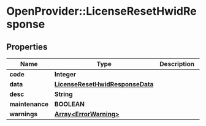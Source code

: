 # OpenProvider::LicenseResetHwidResponse

## Properties
Name | Type | Description | Notes
------------ | ------------- | ------------- | -------------
**code** | **Integer** |  | [optional] 
**data** | [**LicenseResetHwidResponseData**](LicenseResetHwidResponseData.md) |  | [optional] 
**desc** | **String** |  | [optional] 
**maintenance** | **BOOLEAN** |  | [optional] 
**warnings** | [**Array&lt;ErrorWarning&gt;**](ErrorWarning.md) |  | [optional] 

